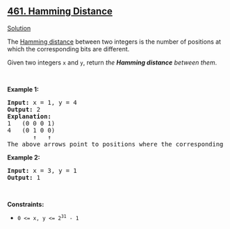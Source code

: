 <h2><a href="https://leetcode.com/problems/hamming-distance/">461. Hamming Distance</a></h2><p><a href="./hamming_distance.cpp">Solution</a></p><div><p>The <a href="https://en.wikipedia.org/wiki/Hamming_distance" target="_blank">Hamming distance</a> between two integers is the number of positions at which the corresponding bits are different.</p>

<p>Given two integers <code>x</code> and <code>y</code>, return <em>the <strong>Hamming distance</strong> between them</em>.</p>

<p>&nbsp;</p>
<p><strong class="example">Example 1:</strong></p>

<pre><strong>Input:</strong> x = 1, y = 4
<strong>Output:</strong> 2
<strong>Explanation:</strong>
1   (0 0 0 1)
4   (0 1 0 0)
       ↑   ↑
The above arrows point to positions where the corresponding bits are different.
</pre>

<p><strong class="example">Example 2:</strong></p>

<pre><strong>Input:</strong> x = 3, y = 1
<strong>Output:</strong> 1
</pre>

<p>&nbsp;</p>
<p><strong>Constraints:</strong></p>

<ul>
	<li><code>0 &lt;=&nbsp;x, y &lt;= 2<sup>31</sup> - 1</code></li>
</ul>
</div>